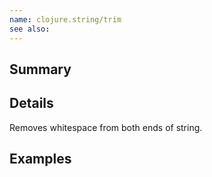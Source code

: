 ```yaml
---
name: clojure.string/trim
see also:
---
```


## Summary

## Details

Removes whitespace from both ends of string.

## Examples
